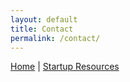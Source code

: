 ```yaml
---
layout: default
title: Contact
permalink: /contact/
---
```


[Home](/index) | [Startup Resources](/resources)